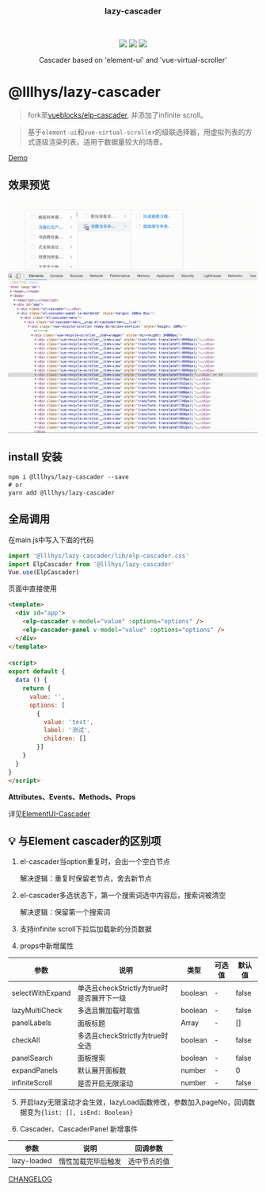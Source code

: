 <p align="center">
    <h3 align="center">lazy-cascader</h3>
    <br>
    <p align="center">
        <a href="https://www.npmjs.com/package/@lllhys/lazy-cascader"><img src="https://img.shields.io/npm/v/@vueblocks/elp-cascader?maxAge=2592000"></a>
        <a href="https://www.npmjs.com/package/@lllhys/lazy-cascader"><img src="https://img.shields.io/npm/dt/@vueblocks/elp-cascader"></a>
        <a href="https://github.com/vueblocks/elp-cascader/stargazers"><img src="https://img.shields.io/github/stars/vueblocks/elp-cascader.svg"></a>
    </p>
    <p align="center">
       Cascader based on 'element-ui' and 'vue-virtual-scroller'<br>
    </p>
</p>

# @lllhys/lazy-cascader

> fork至[vueblocks/elp-cascader](<https://github.com/vueblocks/elp-cascader>), 并添加了infinite scroll。


> 基于`element-ui`和`vue-virtual-scroller`的级联选择器，用虚拟列表的方式逐级渲染列表。适用于数据量较大的场景。

[Demo](<https://vueblocks.github.io/elp-cascader/>)

## 效果预览

![elp-cascader](./demo.gif)

## install 安装

```shell
npm i @lllhys/lazy-cascader --save
# or
yarn add @lllhys/lazy-cascader
```

## 全局调用

在main.js中写入下面的代码

```javascript
import '@lllhys/lazy-cascader/lib/elp-cascader.css'
import ElpCascader from '@lllhys/lazy-cascader'
Vue.use(ElpCascader)
```

页面中直接使用

```html
<template>
  <div id="app">
    <elp-cascader v-model="value" :options="options" />
    <elp-cascader-panel v-model="value" :options="options" />
  </div>
</template>

<script>
export default {
  data () {
    return {
      value: '',
      options: [
        {
          value: 'test',
          label: '测试',
          children: []
        }]
    }
  }
}
</script>
```

**Attributes、Events、Methods、Props**

详见[ElementUI-Cascader](https://element.eleme.io/#/zh-CN/component/cascader)


## 💡 与Element cascader的区别项

1. el-cascader当option重复时，会出一个空白节点

    解决逻辑：重复时保留老节点，舍去新节点
    
2. el-cascader多选状态下，第一个搜索词选中内容后，搜索词被清空

    解决逻辑：保留第一个搜索词
3. 支持infinite scroll下拉后加载新的分页数据

4. props中新增属性

| 参数 | 说明 | 类型 | 可选值 | 默认值 |
| --- | --- | --- | --- | --- |
| selectWithExpand | 单选且checkStrictly为true时是否展开下一级 | boolean | - | false |
| lazyMultiCheck | 多选且懒加载时取值 | boolean | - | false |
| panelLabels | 面板标题 | Array | - | [] |
| checkAll | 多选且checkStrictly为true时全选 | boolean | - | false |
| panelSearch | 面板搜索 | boolean | - | false |
| expandPanels | 默认展开面板数 | number | - | 0 |
| infiniteScroll | 是否开启无限滚动 | number | - | false |

5. 开启lazy无限滚动才会生效，lazyLoad函数修改，参数加入pageNo，回调数据变为```{list: [], isEnd: Boolean}```

7. Cascader、CascaderPanel 新增事件

| 参数 | 说明 | 回调参数
| --- | --- | --- |
| lazy-loaded | 惰性加载完毕后触发 | 选中节点的值 |

[CHANGELOG](CHANGELOG.md)
